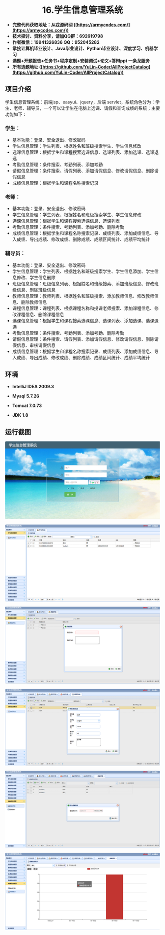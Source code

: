 <p><h1 align="center">16.学生信息管理系统</h1></p>

- <b>完整代码获取地址：从戎源码网 ([https://armycodes.com/](https://armycodes.com/))</b>
- <b>技术探讨、资料分享，请加QQ群：692619798</b> 
- <b>作者微信：19941326836  QQ：952045282</b> 
- <b>承接计算机毕业设计、Java毕业设计、Python毕业设计、深度学习、机器学习</b>
- <b>选题+开题报告+任务书+程序定制+安装调试+论文+答辩ppt 一条龙服务</b>
- <b>所有选题地址 ([https://github.com/YuLin-Coder/AllProjectCatalog](https://github.com/YuLin-Coder/AllProjectCatalog)) </b>

## 项目介绍

学生信息管理系统：前端jsp、easyui、jquery，后端 servlet，系统角色分为：学生、老师、辅导员，一个可以让学生在电脑上选课、请假和查询成绩的系统；主要功能如下：

### 学生：

- 基本功能：登录、安全退出、修改密码
- 学生信息管理：学生列表、根据姓名和班级搜索学生、学生信息修改
- 选课信息管理：根据学生和课程搜索选课信息、选课列表、添加选课、选课退选
- 考勤信息管理：条件搜索、考勤列表、添加考勤
- 请假信息管理：条件搜索、请假列表、添加请假信息、修改请假信息、删除请假信息
- 成绩信息管理：根据学生和课程名称搜索记录

### 老师：

- 基本功能：登录、安全退出、修改密码
- 学生信息管理：学生列表、根据姓名和班级搜索学生、学生信息修改
- 选课信息管理：根据学生和课程搜索选课信息、选课列表
- 考勤信息管理：条件搜索、考勤列表、添加考勤、删除考勤
- 成绩信息管理：根据学生和课程名称搜索记录、成绩列表、添加成绩信息、导入成绩、导出成绩、修改成绩、删除成绩、成绩区间统计、成绩平均统计

### 辅导员：

- 基本功能：登录、安全退出、修改密码
- 学生信息管理：学生列表、根据姓名和班级搜索学生、学生信息添加、学生信息修改、学生信息删除
- 班级信息管理：班级信息列表、根据姓名和班级搜索、添加班级信息、修改班级信息、删除班级信息
- 教师信息管理：教师列表、根据姓名和班级搜索、添加教师信息、修改教师信息、删除教师信息
- 课程信息管理：课程列表、根据课程名称和授课老师搜索、添加课程信息、修改课程信息、删除课程信息
- 选课信息管理：根据学生和课程搜索选课信息、选课列表、添加选课、选课退选
- 考勤信息管理：条件搜索、考勤列表、添加考勤、删除考勤
- 请假信息管理：条件搜索、请假列表、添加请假信息、修改请假信息、删除请假信息、审核请假信息
- 成绩信息管理：根据学生和课程名称搜索记录、成绩列表、添加成绩信息、导入成绩、导出成绩、修改成绩、删除成绩、成绩区间统计、成绩平均统计

## 环境

- <b>IntelliJ IDEA 2009.3</b>

- <b>Mysql 5.7.26</b>

- <b>Tomcat 7.0.73</b>

- <b>JDK 1.8</b>


## 运行截图
![](screenshot/1.png)

![](screenshot/2.png)

![](screenshot/3.png)

![](screenshot/4.png)

![](screenshot/5.png)

![](screenshot/6.png)
